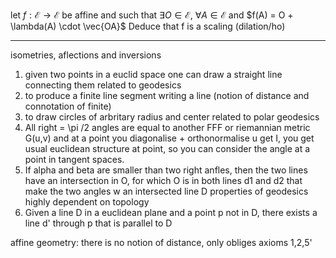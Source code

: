 let $f: \mathcal{E} \rightarrow \mathcal{E}$ be affine and such that
$\exists O \in \mathcal{E}$, $\forall A \in \mathcal{E}$ and $f(A) = O + \lambda(A) \cdot \vec{OA}$
Deduce that f is a scaling (dilation/ho)

- - -
isometries, aflections and inversions

1. given two points in a euclid space one can draw a straight line connecting them
related to geodesics
3. to produce a finite line segment writing a line (notion of distance and connotation of finite)
4. to draw circles of arbritary radius and center
related to polar geodesics
6. All right = \pi /2 angles are equal to another
FFF or riemannian metric G(u,v) and at a point you diagonalise + orthonormalise u get I, you get usual euclidean structure at point, so you can consider the angle at a point in tangent spaces. 
6. If alpha and beta are smaller than two right anfles, then the two lines have an intersection in O, for which O is in both lines d1 and d2 that make the two angles w an intersected line D
properties of geodesics highly dependent on topology
8. Given a line D in a euclidean plane and a point p not in D, there exists a line d' through p that is parallel to D

affine geometry: there is no notion of distance, only obliges axioms 1,2,5'